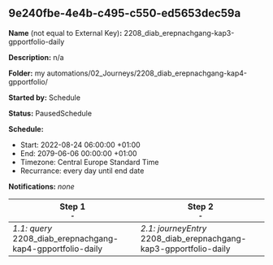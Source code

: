 ## 9e240fbe-4e4b-c495-c550-ed5653dec59a

**Name** (not equal to External Key)**:** 2208_diab_erepnachgang-kap3-gpportfolio-daily

**Description:** n/a

**Folder:** my automations/02_Journeys/2208_diab_erepnachgang-kap4-gpportfolio/

**Started by:** Schedule

**Status:** PausedSchedule

**Schedule:**

* Start: 2022-08-24 06:00:00 +01:00
* End: 2079-06-06 00:00:00 +01:00
* Timezone: Central Europe Standard Time
* Recurrance: every day until end date

**Notifications:** _none_


| Step 1<br>_<small>-</small>_ | Step 2<br>_<small>-</small>_ |
| --- | --- |
| _1.1: query_<br>2208_diab_erepnachgang-kap4-gpportfolio-daily | _2.1: journeyEntry_<br>2208_diab_erepnachgang-kap3-gpportfolio-daily |
